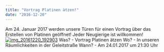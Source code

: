 ```yaml
---
title: "Vortrag Platinen ätzen!"
date: "2016-12-20"
---
```


Am 24. Januar 2017 werden unsere Türen für einen Vortrag über das Erstellen von Platinen geöffnet! Jeder Neugierige ist willkommen! [![img_20161220_192903](../images/IMG_20161220_192903-300x197.jpg)](https://hackzogtum-coburg.de/wp-content/uploads/2016/12/IMG_20161220_192903.jpg) Was? - Vortrag Platinen ätzen Wo? - In unseren Räumlichkeiten in der Geleitstraße Wann? - Am 24.01.2017 um 21:30 Uhr
